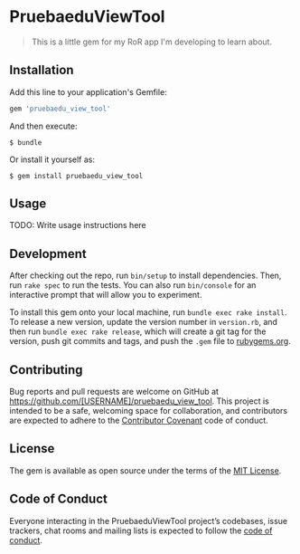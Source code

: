 # PruebaeduViewTool

> This is a little gem for my RoR app I'm developing to learn about.

## Installation

Add this line to your application's Gemfile:

```ruby
gem 'pruebaedu_view_tool'
```

And then execute:

    $ bundle

Or install it yourself as:

    $ gem install pruebaedu_view_tool

## Usage

TODO: Write usage instructions here

## Development

After checking out the repo, run `bin/setup` to install dependencies. Then, run `rake spec` to run the tests. You can also run `bin/console` for an interactive prompt that will allow you to experiment.

To install this gem onto your local machine, run `bundle exec rake install`. To release a new version, update the version number in `version.rb`, and then run `bundle exec rake release`, which will create a git tag for the version, push git commits and tags, and push the `.gem` file to [rubygems.org](https://rubygems.org).

## Contributing

Bug reports and pull requests are welcome on GitHub at https://github.com/[USERNAME]/pruebaedu_view_tool. This project is intended to be a safe, welcoming space for collaboration, and contributors are expected to adhere to the [Contributor Covenant](http://contributor-covenant.org) code of conduct.

## License

The gem is available as open source under the terms of the [MIT License](https://opensource.org/licenses/MIT).

## Code of Conduct

Everyone interacting in the PruebaeduViewTool project’s codebases, issue trackers, chat rooms and mailing lists is expected to follow the [code of conduct](https://github.com/[USERNAME]/pruebaedu_view_tool/blob/master/CODE_OF_CONDUCT.md).
